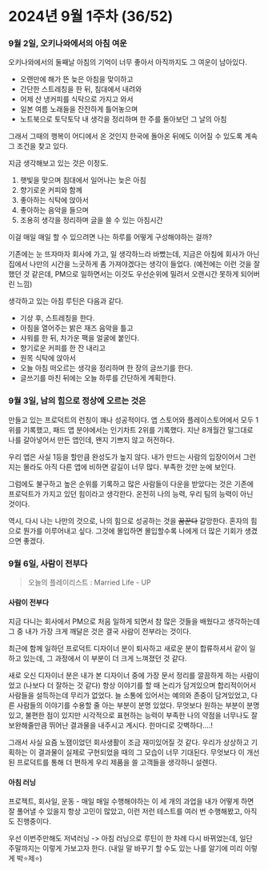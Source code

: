 # 2024년 9월 1주차 (36/52)

### 9월 2일, 오키나와에서의 아침 여운

오키나와에서의 둘째날 아침의 기억이 너무 좋아서 아직까지도 그 여운이 남아있다. &#x20;

* 오랜만에 해가 뜬 늦은 아침을 맞이하고&#x20;
* 간단한 스트레칭을 한 뒤, 침대에서 내려와&#x20;
* 어제 산 냉커피를 식탁으로 가지고 와서&#x20;
* 일본 여름 노래들을 잔잔하게 틀어놓으며
* 노트북으로 토닥토닥 내 생각을 정리하며 한 주를 돌아보던 그 날의 아침&#x20;

그래서 그때의 행복이 어디에서 온 것인지 한국에 돌아온 뒤에도 이어질 수 있도록 계속 그 조건을 찾고 있다.&#x20;

지금 생각해보고 있는 것은 이정도.&#x20;

1. 햇빛을 맞으며 침대에서 일어나는 늦은 아침&#x20;
2. 향기로운 커피와 함께&#x20;
3. 좋아하는 식탁에 앉아서&#x20;
4. 좋아하는 음악을 들으며&#x20;
5. 조용히 생각을 정리하며 글을 쓸 수 있는 아침시간&#x20;

이걸 매일 매일 할 수 있으려면 나는 하루를 어떻게 구성해야하는 걸까?&#x20;

기존에는 눈 뜨자마자 회사에 가고, 일 생각하느라 바빴는데, 지금은 아침에 회사가 아닌 집에서 나만의 시간을 느긋하게 좀 가져야겠다는 생각이 들었다. (예전에는 이런 것을 잘 했던 것 같은데, PM으로 일하면서는 이것도 우선순위에 밀려서 오랜시간 못하게 되어버린 느낌)&#x20;



생각하고 있는 아침 루틴은 다음과 같다.&#x20;

* 기상 후, 스트레칭을 한다.&#x20;
* 아침을 열어주는 밝은 재즈 음악을 틀고
* 샤워를 한 뒤, 차가운 팩을 얼굴에 붙인다.&#x20;
* 향기로운 커피를 한 잔 내리고&#x20;
* 원목 식탁에 앉아서&#x20;
* 오늘 아침 떠오르는 생각을 정리하며 한 장의 글쓰기를 한다.&#x20;
* 글쓰기를 마친 뒤에는 오늘 하루를 간단하게 계획한다.&#x20;



### 9월 3일, 남의 힘으로 정상에 오르는 것은

만들고 있는 프로덕트의 런칭이 꽤나 성공적이다. 앱 스토어와 플레이스토어에서 모두 1위를 기록했고, 패드 앱 분야에서는 인기차트 2위를 기록했다. 지난 8개월간 말그대로 나를 갈아넣어서 만든 앱인데, 왠지 기쁘지 않고 허전하다.&#x20;

우리 앱은 사실 1등을 할만큼 완성도가 높지 않다. 내가 만드는 사람의 입장이어서 그런지는 몰라도 아직 다른 앱에 비하면 갈길이 너무 많다. 부족한 것만 눈에 보인다.&#x20;

그럼에도 불구하고 높은 순위를 기록하고 많은 사람들이 다운을 받았다는 것은 기존에 프로덕트가 가지고 있던 힘이라고 생각한다. 온전히 나의 능력, 우리 팀의 능력이 아닌 것이다.&#x20;

역시, 다시 나는 나만의 것으로, 나의 힘으로 성공하는 것을 ~~꿈꾼다~~ 갈망한다. 혼자의 힘으로 뭔가를 이루어내고 싶다. 그것에 몰입하면 몰입할수록 나에게 더 많은 기회가 생겼으면 좋겠다.&#x20;



### 9월 6일, 사람이 전부다

> 오늘의 플레이리스트 : Married Life - UP&#x20;

#### 사람이 전부다&#x20;

지금 다니는 회사에서 PM으로 처음 일하게 되면서 참 많은 것들을 배웠다고 생각하는데 그 중 내가 가장 크게 깨달은 것은 결국 사람이 전부라는 것이다.&#x20;

최근에 함께 일하던 프로덕트 디자이너 분이 퇴사하고 새로운 분이 합류하셔서 같이 일하고 있는데, 그 과정에서 이 부분이 더 크게 느껴졌던 것 같다.&#x20;

새로 오신 디자이너 분은 내가 본 디자이너 중에 가장 문서 정리를 깔끔하게 하는 사람이었고 (나보다 더 잘하는 것 같다) 항상 이야기를 할 때 논리가 담겨있으며 합리적이어서 사람들을 설득하는데 무리가 없었다. 늘 소통에 있어서는 예의와 존중이 담겨있었고, 다른 사람들의 이야기를 수용할 줄 아는 부분이 분명 있었다. 무엇보다 원하는 부분이 분명 있고, 불편한 점이 있지만 시각적으로 표현하는 능력이 부족한 나의 약점을 너무나도 잘 보완해줄만큼 뛰어난 결과물을 내주시고 계시다. 한마디로 갓벽하다....!&#x20;

그래서 사실 요즘 노잼이었던 회사생활이 조금 재미있어질 것 같다. 우리가 상상하고 기획하는 이 결과물이 실제로 구현되었을 때의 그 모습이 너무 기대된다. 무엇보다 이 개선된 프로덕트를 통해 더 편하게 우리 제품을 쓸 고객들을 생각하니 설렌다.&#x20;

#### 아침 러닝

프로젝트, 회사일, 운동 - 매일 매일 수행해야하는 이 세 개의 과업을 내가 어떻게 하면 잘 풀어낼 수 있을지 항상 고민이 많았고, 이런 저런 테스트를 여러 번 수행해봤고, 아직도 진행중이다.&#x20;

우선 이번주만해도 저녁러닝 -> 아침 러닝으로 루틴이 한 차례 다시 바뀌었는데, 일단 주말까지는 이렇게 가보고자 한다. (내일 말 바꾸기 할 수도 있는 나를 알기에 미리 이렇게 박⭐️제⭐️)&#x20;
